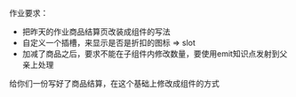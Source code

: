 作业要求：

* 把昨天的作业商品结算页改装成组件的写法
* 自定义一个插槽，来显示是否是折扣的图标 => slot
* 加减了商品之后，要求不能在子组件内修改数量，要使用emit知识点发射到父亲上处理




给你们一份写好了商品结算，在这个基础上修改成组件的方式

